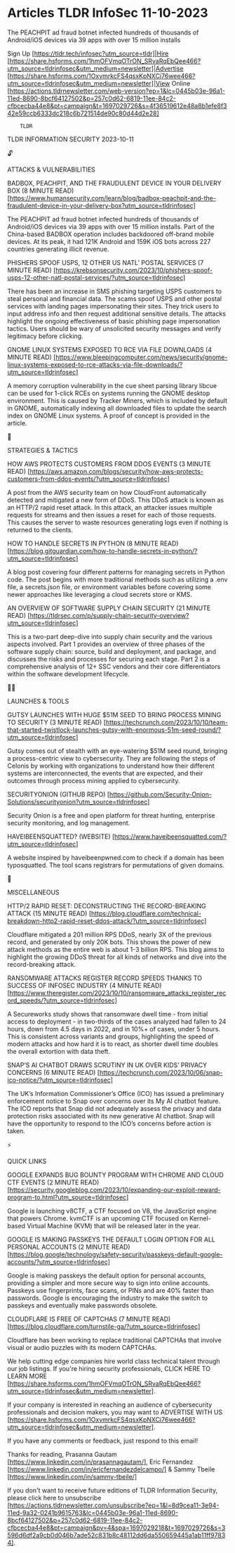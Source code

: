 # Articles TLDR InfoSec 11-10-2023

The PEACHPIT ad fraud botnet infected hundreds of thousands of
Android/iOS devices via 39 apps with over 15 million installs  

Sign Up [https://tldr.tech/infosec?utm_source=tldr]|Hire
[https://share.hsforms.com/1hmOFVmqOTrON_SRvaRqEbQee466?utm_source=tldrinfosec&utm_medium=newsletter]|Advertise
[https://share.hsforms.com/1OxvmrkcFS4qsxKpNXCi76wee466?utm_source=tldrinfosec&utm_medium=newsletter]|View
Online
[https://actions.tldrnewsletter.com/web-version?ep=1&lc=0445b03e-96a1-11ed-8690-8bcf64127502&p=257c0d62-6819-11ee-84c2-cfbcecba44e8&pt=campaign&t=1697029726&s=4f36519612e48a8b1efe8f342e59ccb6333dc218c6b721514de90c80d44d2e28]


		TLDR 

TLDR INFORMATION SECURITY 2023-10-11

🔓 

ATTACKS & VULNERABILITIES

BADBOX, PEACHPIT, AND THE FRAUDULENT DEVICE IN YOUR DELIVERY BOX (8
MINUTE READ)
[https://www.humansecurity.com/learn/blog/badbox-peachpit-and-the-fraudulent-device-in-your-delivery-box?utm_source=tldrinfosec]

The PEACHPIT ad fraud botnet infected hundreds of thousands of
Android/iOS devices via 39 apps with over 15 million installs. Part of
the China-based BADBOX operation includes backdoored off-brand mobile
devices. At its peak, it had 121K Android and 159K iOS bots across 227
countries generating illicit revenue. 

PHISHERS SPOOF USPS, 12 OTHER US NATL’ POSTAL SERVICES (7 MINUTE
READ)
[https://krebsonsecurity.com/2023/10/phishers-spoof-usps-12-other-natl-postal-services/?utm_source=tldrinfosec]

There has been an increase in SMS phishing targeting USPS customers to
steal personal and financial data. The scams spoof USPS and other
postal services with landing pages impersonating their sites. They
trick users to input address info and then request additional
sensitive details. The attacks highlight the ongoing effectiveness of
basic phishing page impersonation tactics. Users should be wary of
unsolicited security messages and verify legitimacy before clicking. 

GNOME LINUX SYSTEMS EXPOSED TO RCE VIA FILE DOWNLOADS (4 MINUTE READ)
[https://www.bleepingcomputer.com/news/security/gnome-linux-systems-exposed-to-rce-attacks-via-file-downloads/?utm_source=tldrinfosec]

A memory corruption vulnerability in the cue sheet parsing library
libcue can be used for 1-click RCEs on systems running the GNOME
desktop environment. This is caused by Tracker Miners, which is
included by default in GNOME, automatically indexing all downloaded
files to update the search index on GNOME Linux systems. A proof of
concept is provided in the article. 

🧠 

STRATEGIES & TACTICS

HOW AWS PROTECTS CUSTOMERS FROM DDOS EVENTS (3 MINUTE READ)
[https://aws.amazon.com/blogs/security/how-aws-protects-customers-from-ddos-events/?utm_source=tldrinfosec]

A post from the AWS security team on how CloudFront automatically
detected and mitigated a new form of DDoS. This DDoS attack is known
as an HTTP/2 rapid reset attack. In this attack, an attacker issues
multiple requests for streams and then issues a reset for each of
those requests. This causes the server to waste resources generating
logs even if nothing is returned to the clients. 

HOW TO HANDLE SECRETS IN PYTHON (8 MINUTE READ)
[https://blog.gitguardian.com/how-to-handle-secrets-in-python/?utm_source=tldrinfosec]

A blog post covering four different patterns for managing secrets in
Python code. The post begins with more traditional methods such as
utilizing a .env file, a secrets.json file, or environment variables
before covering some newer approaches like leveraging a cloud secrets
store or KMS. 

AN OVERVIEW OF SOFTWARE SUPPLY CHAIN SECURITY (21 MINUTE READ)
[https://tldrsec.com/p/supply-chain-security-overview?utm_source=tldrinfosec]

This is a two-part deep-dive into supply chain security and the
various aspects involved. Part 1 provides an overview of three phases
of the software supply chain: source, build and deployment, and
package, and discusses the risks and processes for securing each
stage. Part 2 is a comprehensive analysis of 12+ SSC vendors and their
core differentiators within the software development lifecycle. 

🧑‍💻 

LAUNCHES & TOOLS

GUTSY LAUNCHES WITH HUGE $51M SEED TO BRING PROCESS MINING TO SECURITY
(3 MINUTE READ)
[https://techcrunch.com/2023/10/10/team-that-started-twistlock-launches-gutsy-with-enormous-51m-seed-round/?utm_source=tldrinfosec]

Gutsy comes out of stealth with an eye-watering $51M seed round,
bringing a process-centric view to cybersecurity. They are following
the steps of Celonis by working with organizations to understand how
their different systems are interconnected, the events that are
expected, and their outcomes through process mining applied to
cybersecurity. 

SECURITYONION (GITHUB REPO)
[https://github.com/Security-Onion-Solutions/securityonion?utm_source=tldrinfosec]

Security Onion is a free and open platform for threat hunting,
enterprise security monitoring, and log management. 

HAVEIBEENSQUATTED? (WEBSITE)
[https://www.haveibeensquatted.com/?utm_source=tldrinfosec]

A website inspired by haveibeenpwned.com to check if a domain has been
typosquatted. The tool scans registrars for permutations of given
domains. 

🎁 

MISCELLANEOUS

HTTP/2 RAPID RESET: DECONSTRUCTING THE RECORD-BREAKING ATTACK (15
MINUTE READ)
[https://blog.cloudflare.com/technical-breakdown-http2-rapid-reset-ddos-attack/?utm_source=tldrinfosec]

Cloudflare mitigated a 201 million RPS DDoS, nearly 3X of the previous
record, and generated by only 20K bots. This shows the power of new
attack methods as the entire web is about 1-3 billion RPS. This blog
aims to highlight the growing DDoS threat for all kinds of networks
and dive into the record-breaking attack. 

RANSOMWARE ATTACKS REGISTER RECORD SPEEDS THANKS TO SUCCESS OF INFOSEC
INDUSTRY (4 MINUTE READ)
[https://www.theregister.com/2023/10/10/ransomware_attacks_register_record_speeds/?utm_source=tldrinfosec]

A Secureworks study shows that ransomware dwell time - from initial
access to deployment - in two-thirds of the cases analyzed had fallen
to 24 hours, down from 4.5 days in 2022, and in 10%+ of cases, under 5
hours. This is consistent across variants and groups, highlighting the
speed of modern attacks and how hard it is to react, as shorter dwell
time doubles the overall extortion with data theft. 

SNAP’S AI CHATBOT DRAWS SCRUTINY IN UK OVER KIDS’ PRIVACY CONCERNS
(6 MINUTE READ)
[https://techcrunch.com/2023/10/06/snap-ico-notice/?utm_source=tldrinfosec]

The UK’s Information Commissioner’s Office (ICO) has issued a
preliminary enforcement notice to Snap over concerns over its My AI
chatbot feature. The ICO reports that Snap did not adequately assess
the privacy and data protection risks associated with its new
generative AI chatbot. Snap will have the opportunity to respond to
the ICO’s concerns before action is taken. 

⚡ 

QUICK LINKS

GOOGLE EXPANDS BUG BOUNTY PROGRAM WITH CHROME AND CLOUD CTF EVENTS (2
MINUTE READ)
[https://security.googleblog.com/2023/10/expanding-our-exploit-reward-program-to.html?utm_source=tldrinfosec]

Google is launching v8CTF, a CTF focused on V8, the JavaScript engine
that powers Chrome. kvmCTF is an upcoming CTF focused on Kernel-based
Virtual Machine (KVM) that will be released later in the year. 

GOOGLE IS MAKING PASSKEYS THE DEFAULT LOGIN OPTION FOR ALL PERSONAL
ACCOUNTS (2 MINUTE READ)
[https://blog.google/technology/safety-security/passkeys-default-google-accounts/?utm_source=tldrinfosec]

Google is making passkeys the default option for personal accounts,
providing a simpler and more secure way to sign into online accounts.
Passkeys use fingerprints, face scans, or PINs and are 40% faster than
passwords. Google is encouraging the industry to make the switch to
passkeys and eventually make passwords obsolete. 

CLOUDFLARE IS FREE OF CAPTCHAS (7 MINUTE READ)
[https://blog.cloudflare.com/turnstile-ga/?utm_source=tldrinfosec]

Cloudflare has been working to replace traditional CAPTCHAs that
involve visual or audio puzzles with its modern CAPTCHAs. 

 We help cutting edge companies hire world class technical talent
through our job listings. If you're hiring security professionals,
CLICK HERE TO LEARN MORE
[https://share.hsforms.com/1hmOFVmqOTrON_SRvaRqEbQee466?utm_source=tldrinfosec&utm_medium=newsletter].


If your company is interested in reaching an audience of cybersecurity
professionals and decision makers, you may want to ADVERTISE WITH US
[https://share.hsforms.com/1OxvmrkcFS4qsxKpNXCi76wee466?utm_source=tldrinfosec&utm_medium=newsletter].


If you have any comments or feedback, just respond to this email! 

Thanks for reading, 
Prasanna Gautam [https://www.linkedin.com/in/prasannagautam/], Eric
Fernandez [https://www.linkedin.com/in/ericfernandezdelcampo/] & Sammy
Tbeile [https://www.linkedin.com/in/sammy-tbeile/] 

If you don't want to receive future editions of TLDR Information
Security, please click here to unsubscribe
[https://actions.tldrnewsletter.com/unsubscribe?ep=1&l=8d9cea11-3e94-11ed-9a32-0241b9615763&lc=0445b03e-96a1-11ed-8690-8bcf64127502&p=257c0d62-6819-11ee-84c2-cfbcecba44e8&pt=campaign&pv=4&spa=1697029218&t=1697029726&s=3596d6df2a9cb0d046b7ade52c831b8c48112dd6da550659445a1ab11ff97834].